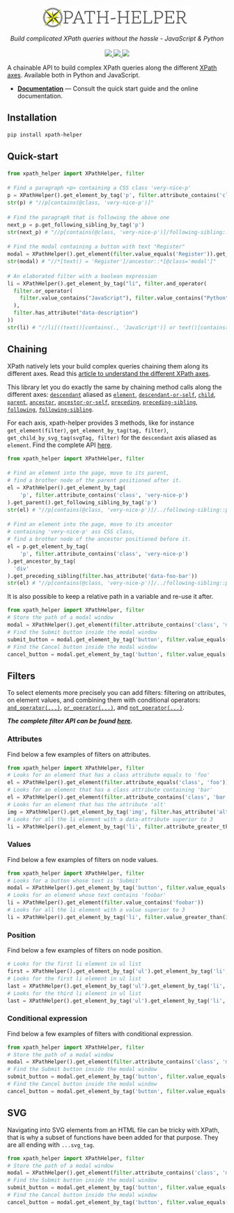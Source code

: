 <p align="center">
  <img src="https://github.com/jrebecchi/xpath-helper/raw/master/docs/_static/logo-with-text.png" height="50px" alt="xpath-helper"/>
</p>
<p align="center">
  <i>Build complicated XPath queries without the hassle - JavaScript & Python</i><br/><br/>
  <a href="https://coveralls.io/github/jrebecchi/xpath-helper?branch=master">
    <img src="https://coveralls.io/repos/github/jrebecchi/xpath-helper/badge.svg?branch=master">
  </a>
  <a href="https://github.com/jrebecchi/xpath-helper/actions">
    <img src="https://img.shields.io/github/workflow/status/jrebecchi/xpath-helper/Node CI?label=tests">
  </a>
  <a href="https://heroku.com/deploy?template=https://github.com/jrebecchi/krypton-heroku">
    <img src="https://img.shields.io/badge/heroku-deploy-blueviolet?logo=heroku">
  </a>
</p>

A chainable API to build complex XPath queries along the different [XPath axes](https://krypton-org.github.io/jrebecchi/xpath-helper). Available both in Python and JavaScript.

- [**Documentation**](https://krypton-org.github.io/jrebecchi/xpath-helper) — Consult the quick start guide and the online documentation.

## Installation
```bash
pip install xpath-helper
```
## Quick-start
```python
from xpath_helper import XPathHelper, filter

# Find a paragraph <p> containing a CSS class 'very-nice-p'
p = XPathHelper().get_element_by_tag('p', filter.attribute_contains('class', 'very-nice-p'))
str(p) # "//p[contains(@class, 'very-nice-p')]"

# Find the paragraph that is following the above one
next_p = p.get_following_sibling_by_tag('p')
str(next_p) # "//p[contains(@class, 'very-nice-p')]/following-sibling::p"

# Find the modal containing a button with text "Register" 
modal = XPathHelper().get_element(filter.value_equals('Register')).get_ancestor(filter.attribute_equals('class', 'modal'))
str(modal) # "//*[text() = 'Register']/ancestor::*[@class='modal']"

# An elaborated filter with a boolean expression
li = XPathHelper().get_element_by_tag("li", filter.and_operator(
  filter.or_operator(
    filter.value_contains("JavaScript"), filter.value_contains("Python")
  ),
  filter.has_attribute("data-description")
))
str(li) # "//li[((text()[contains(., 'JavaScript')] or text()[contains(., 'Python')]) and @data-description)]"
```

## Chaining

XPath natively lets your build complex queries chaining them along its different axes. Read this [article to understand the different XPath axes](https://krypton-org.github.io/jrebecchi/xpath-helper).

This library let you do exactly the same by chaining method calls along the different axes: [`descendant`](https://krypton-org.github.io/jrebecchi/xpath-helper) aliased as [`element`](https://krypton-org.github.io/jrebecchi/xpath-helper), [`descendant-or-self`](https://krypton-org.github.io/jrebecchi/xpath-helper), [`child`](https://krypton-org.github.io/jrebecchi/xpath-helper), [`parent`](https://krypton-org.github.io/jrebecchi/xpath-helper), [`ancestor`](https://krypton-org.github.io/jrebecchi/xpath-helper), [`ancestor-or-self`](https://krypton-org.github.io/jrebecchi/xpath-helper), [`preceding`](https://krypton-org.github.io/jrebecchi/xpath-helper), [`preceding-sibling`](https://krypton-org.github.io/jrebecchi/xpath-helper), [`following`](https://krypton-org.github.io/jrebecchi/xpath-helper), [`following-sibling`](https://krypton-org.github.io/jrebecchi/xpath-helper).

For each axis, xpath-helper provides 3 methods, like for instance `get_element(filter)`, `get_element_by_tag(tag, filter)`, `get_child_by_svg_tag(svgTag, filter)` for the `descendant`  axis aliased as `element`. Find the complete API [here](https://krypton-org.github.io/jrebecchi/xpath-helper).

```python
from xpath_helper import XPathHelper, filter

# Find an element into the page, move to its parent, 
# find a brother node of the parent positioned after it.
el = XPathHelper().get_element_by_tag(
    'p', filter.attribute_contains('class', 'very-nice-p')
).get_parent().get_following_sibling_by_tag('p')
str(el) # "//p[contains(@class, 'very-nice-p')]/../following-sibling::p"

# Find an element into the page, move to its ancestor 
# containing 'very-nice-p' ass CSS class, 
# find a brother node of the ancestor positioned before it.
el = p.get_element_by_tag(
    'p', filter.attribute_contains('class', 'very-nice-p')
).get_ancestor_by_tag(
  'div'
).get_preceding_sibling(filter.has_attribute('data-foo-bar'))
str(el) # "//p[contains(@class, 'very-nice-p')]/../following-sibling::p//p[contains(@class, 'very-nice-p')]/ancestor::div/preceding-sibling::*[@data-foo-bar]"
```

It is also possible to keep a relative path in a variable and re-use it after.
```python
from xpath_helper import XPathHelper, filter
# Store the path of a modal window
modal = XPathHelper().get_element(filter.attribute_contains('class', 'modal'))
# Find the Submit button inside the modal window
submit_button = modal.get_element_by_tag('button', filter.value_equals('Submit'))
# Find the Cancel button inside the modal window
cancel_button = modal.get_element_by_tag('button', filter.value_equals('Cancel'))
```
## Filters
To select elements more precisely you can add filters: filtering on attributes, on element values, and combining them with conditional operators: [`and_operator(...)`](https://krypton-org.github.io/jrebecchi/xpath-helper), [`or_operator(...)`](https://krypton-org.github.io/jrebecchi/xpath-helper), and [`not_operator(...)`](https://krypton-org.github.io/jrebecchi/xpath-helper).

***The complete filter API can be found [here](https://krypton-org.github.io/jrebecchi/xpath-helper).***

### Attributes
Find below a few examples of filters on attributes.

```python
from xpath_helper import XPathHelper, filter
# Looks for an element that has a class attribute equals to 'foo'
el = XPathHelper().get_element(filter.attribute_equals('class', 'foo'))
# Looks for an element that has a class attribute containing 'bar'
el = XPathHelper().get_element(filter.attribute_contains('class', 'bar'))
# Looks for an element that has the attribute 'alt'
img = XPathHelper().get_element_by_tag('img', filter.has_attribute('alt'))
# Looks for all the li element with a data-attribute superior to 3
li = XPathHelper().get_element_by_tag('li', filter.attribute_greater_than('data-index', 3))
```
### Values
Find below a few examples of filters on node values.
```python
from xpath_helper import XPathHelper, filter
# Looks for a button whose text is 'Submit'
modal = XPathHelper().get_element_by_tag('button', filter.value_equals('Submit'))
# Looks for an element whose text contains 'foobar'
li = XPathHelper().get_element(filter.value_contains('foobar'))
# Looks for all the li element with a value superior to 3
li = XPathHelper().get_element_by_tag('li', filter.value_greater_than(3))
```
### Position
Find below a few examples of filters on node position.
```python
# Looks for the first li element in ul list
first = XPathHelper().get_element_by_tag('ul').get_element_by_tag('li', filter.get_first())
# Looks for the first li element in ul list
last = XPathHelper().get_element_by_tag('ul').get_element_by_tag('li', filter.get_last())
# Looks for the third li element in ul list
last = XPathHelper().get_element_by_tag('ul').get_element_by_tag('li', filter.get(3))
```
### Conditional expression
Find below a few examples of filters with conditional expression.

```python
from xpath_helper import XPathHelper, filter
# Store the path of a modal window
modal = XPathHelper().get_element(filter.attribute_contains('class', 'modal'))
# Find the Submit button inside the modal window
submit_button = modal.get_element_by_tag('button', filter.value_equals('Submit'))
# Find the Cancel button inside the modal window
cancel_button = modal.get_element_by_tag('button', filter.value_equals('Cancel'))
```
## SVG
Navigating into SVG elements from an HTML file can be tricky with XPath, that is why a subset of functions have been added for that purpose. They are all ending with `...svg_tag`.

```python
from xpath_helper import XPathHelper, filter
# Store the path of a modal window
modal = XPathHelper().get_element(filter.attribute_contains('class', 'modal'))
# Find the Submit button inside the modal window
submit_button = modal.get_element_by_tag('button', filter.value_equals('Submit'))
# Find the Cancel button inside the modal window
cancel_button = modal.get_element_by_tag('button', filter.value_equals('Cancel'))
```